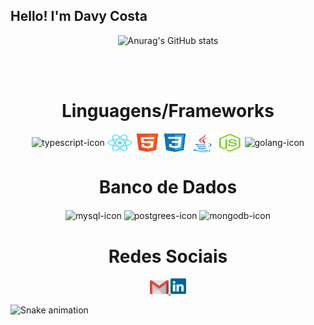 ## Hello! I'm Davy Costa

<div align="center">

![Anurag's GitHub stats](https://github-readme-stats.vercel.app/api?username=DavyCosta701&show_icons=true&theme=tokyonight)

</div>
<br>

<div  align="center"> 
  <div style="display: inline_block"><br>
    <h1 align="center">Linguagens/Frameworks</h1>
    <img align="center" height="30" width="40" alt="typescript-icon"  src="https://github.com/Rfaelsn/Rfaelsn/blob/main/ts-logo-256.svg">
    <img align="center" height="30" width="40" alt="react-icon" src="https://raw.githubusercontent.com/devicons/devicon/master/icons/react/react-original.svg">
    <img align="center" height="30" width="40" alt="html-icon" src="https://raw.githubusercontent.com/devicons/devicon/master/icons/html5/html5-original.svg">
    <img align="center" height="30" width="40" alt="css-icon" src="https://raw.githubusercontent.com/devicons/devicon/master/icons/css3/css3-original.svg">
    <img align="center" height="30" width="40" alt="java-icon" src="https://raw.githubusercontent.com/devicons/devicon/master/icons/java/java-original.svg">
    <img align="center" height="30" width="40" alt="nodejs-icon" src="https://raw.githubusercontent.com/devicons/devicon/master/icons/nodejs/nodejs-original.svg">
    <img align="center" height="30" width="40" alt="golang-icon" src="https://github.com/Rfaelsn/Rfaelsn/blob/main/gopher-standing.png">
    <h1 align="center">Banco de Dados</h1>
    <img align="center" height="30" width="40" alt="mysql-icon" src="https://github.com/Rfaelsn/Rfaelsn/blob/main/MySQL-Logo.wine.svg">
    <img align="center" height="30" width="40" alt="postgrees-icon" src="https://github.com/Rfaelsn/Rfaelsn/blob/main/PostgreSQL-Logo.wine.svg">
    <img align="center" height="30" width="40" alt="mongodb-icon" src="https://github.com/Rfaelsn/Rfaelsn/blob/main/mongodb-icon.svg">
   </div>
    
  
  <h1 align="center">Redes Sociais</h1>
    <a href = "mailto: rafaelnascimentovf6@gmail.com">
      <img width="30" src="gmail.svg">
    </a>
    <a href = "https://www.linkedin.com/in/rafael-nascimento-11b301212/">
      <img width="25" src="linkedin.svg">
    </a>
</div>
  
![Snake animation](https://github.com/Rfaelsn/Rfaelsn/blob/output/github-contribution-grid-snake.svg)
